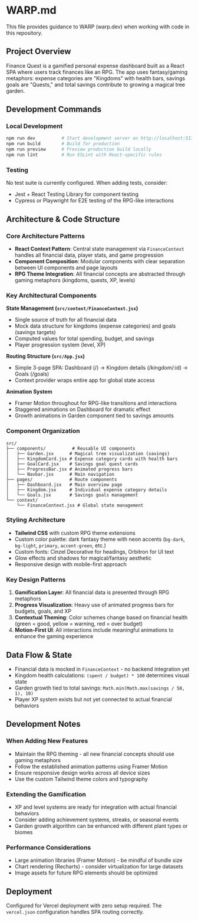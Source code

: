 # WARP.md

This file provides guidance to WARP (warp.dev) when working with code in this repository.

## Project Overview

Finance Quest is a gamified personal expense dashboard built as a React SPA where users track finances like an RPG. The app uses fantasy/gaming metaphors: expense categories are "Kingdoms" with health bars, savings goals are "Quests," and total savings contribute to growing a magical tree garden.

## Development Commands

### Local Development
```bash
npm run dev          # Start development server on http://localhost:5173
npm run build        # Build for production
npm run preview      # Preview production build locally
npm run lint         # Run ESLint with React-specific rules
```

### Testing
No test suite is currently configured. When adding tests, consider:
- Jest + React Testing Library for component testing
- Cypress or Playwright for E2E testing of the RPG-like interactions

## Architecture & Code Structure

### Core Architecture Patterns
- **React Context Pattern**: Central state management via `FinanceContext` handles all financial data, player stats, and game progression
- **Component Composition**: Modular components with clear separation between UI components and page layouts  
- **RPG Theme Integration**: All financial concepts are abstracted through gaming metaphors (kingdoms, quests, XP, levels)

### Key Architectural Components

**State Management (`src/context/FinanceContext.jsx`)**
- Single source of truth for all financial data
- Mock data structure for kingdoms (expense categories) and goals (savings targets)
- Computed values for total spending, budget, and savings
- Player progression system (level, XP)

**Routing Structure (`src/App.jsx`)**
- Simple 3-page SPA: Dashboard (/) → Kingdom details (/kingdom/:id) → Goals (/goals)
- Context provider wraps entire app for global state access

**Animation System**
- Framer Motion throughout for RPG-like transitions and interactions
- Staggered animations on Dashboard for dramatic effect
- Growth animations in Garden component tied to savings amounts

### Component Organization
```
src/
├── components/          # Reusable UI components
│   ├── Garden.jsx      # Magical tree visualization (savings)
│   ├── KingdomCard.jsx # Expense category cards with health bars
│   ├── GoalCard.jsx    # Savings goal quest cards
│   ├── ProgressBar.jsx # Animated progress bars
│   └── Navbar.jsx      # Main navigation
├── pages/              # Route components
│   ├── Dashboard.jsx   # Main overview page
│   ├── Kingdom.jsx     # Individual expense category details
│   └── Goals.jsx       # Savings goals management
└── context/
    └── FinanceContext.jsx # Global state management
```

### Styling Architecture
- **Tailwind CSS** with custom RPG theme extensions
- Custom color palette: dark fantasy theme with neon accents (`bg-dark`, `bg-light`, `primary`, `accent-green`, etc.)
- Custom fonts: Cinzel Decorative for headings, Orbitron for UI text
- Glow effects and shadows for magical/fantasy aesthetic
- Responsive design with mobile-first approach

### Key Design Patterns
1. **Gamification Layer**: All financial data is presented through RPG metaphors
2. **Progress Visualization**: Heavy use of animated progress bars for budgets, goals, and XP
3. **Contextual Theming**: Color schemes change based on financial health (green = good, yellow = warning, red = over budget)
4. **Motion-First UI**: All interactions include meaningful animations to enhance the gaming experience

## Data Flow & State
- Financial data is mocked in `FinanceContext` - no backend integration yet
- Kingdom health calculations: `(spent / budget) * 100` determines visual state
- Garden growth tied to total savings: `Math.min(Math.max(savings / 50, 1), 10)`
- Player XP system exists but not yet connected to actual financial behaviors

## Development Notes

### When Adding New Features
- Maintain the RPG theming - all new financial concepts should use gaming metaphors
- Follow the established animation patterns using Framer Motion
- Ensure responsive design works across all device sizes
- Use the custom Tailwind theme colors and typography

### Extending the Gamification
- XP and level systems are ready for integration with actual financial behaviors
- Consider adding achievement systems, streaks, or seasonal events
- Garden growth algorithm can be enhanced with different plant types or biomes

### Performance Considerations
- Large animation libraries (Framer Motion) - be mindful of bundle size
- Chart rendering (Recharts) - consider virtualization for large datasets
- Image assets for future RPG elements should be optimized

## Deployment
Configured for Vercel deployment with zero setup required. The `vercel.json` configuration handles SPA routing correctly.
